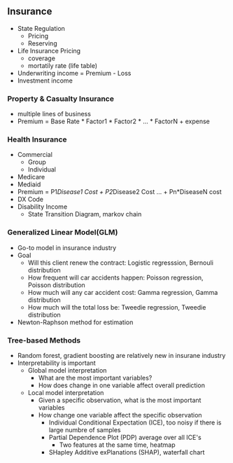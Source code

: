 ## Insurance
- State Regulation  
  - Pricing  
  - Reserving
- Life Insurance Pricing  
  - coverage  
  - mortatily rate (life table)  
- Underwriting income = Premium - Loss
- Investment income  

### Property & Casualty Insurance
- multiple lines of business
- Premium = Base Rate * Factor1 * Factor2 * ... * FactorN + expense

### Health Insurance
- Commercial  
  - Group  
  - Individual
- Medicare  
- Mediaid 
- Premium = P1*Disease1 Cost + P2*Disease2 Cost ... + Pn*DiseaseN cost
- DX Code
- Disability Income  
  - State Transition Diagram, markov chain
  
### Generalized Linear Model(GLM)
- Go-to model in insurance industry
- Goal  
  - Will this client renew the contract: Logistic regresssion, Bernouli distribution 
  - How frequent will car accidents happen: Poisson regression, Poisson distribution
  - How much will any car accident cost: Gamma regression, Gamma distribution
  - How much will the total loss be: Tweedie regression, Tweedie distribution
- Newton-Raphson method for estimation

### Tree-based Methods  
- Random forest, gradient boosting are relatively new in insurane industry  
- Interpretability is important
  - Global model interpretation  
    - What are the most important variables?  
    - How does change in one variable affect overall prediction
  - Local model interpretation  
    - Given a specific observation, what is the most important variables
    - How change one variable affect the specific observation   
      - Individual Conditional Expectation (ICE), too noisy if there is large numbre of samples
      - Partial Dependence Plot (PDP) average over all ICE's  
        - Two features at the same time, heatmap  
      - SHapley Additive exPlanations (SHAP), waterfall chart

